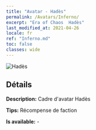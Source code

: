 ```yaml
---
title: "Avatar - Hadès"
permalink: /Avatars/Inferno/
excerpt: "Era of Chaos  Hadès"
last_modified_at: 2021-04-26
locale: fr
ref: "Inferno.md"
toc: false
classes: wide
---
```

 ![Hadès](/images/a/avatarFrame_3.png)

## Détails

 **Description:** Cadre d'avatar Hadès 

 **Tips:** Récompense de faction 

 **Is available:**  - 

